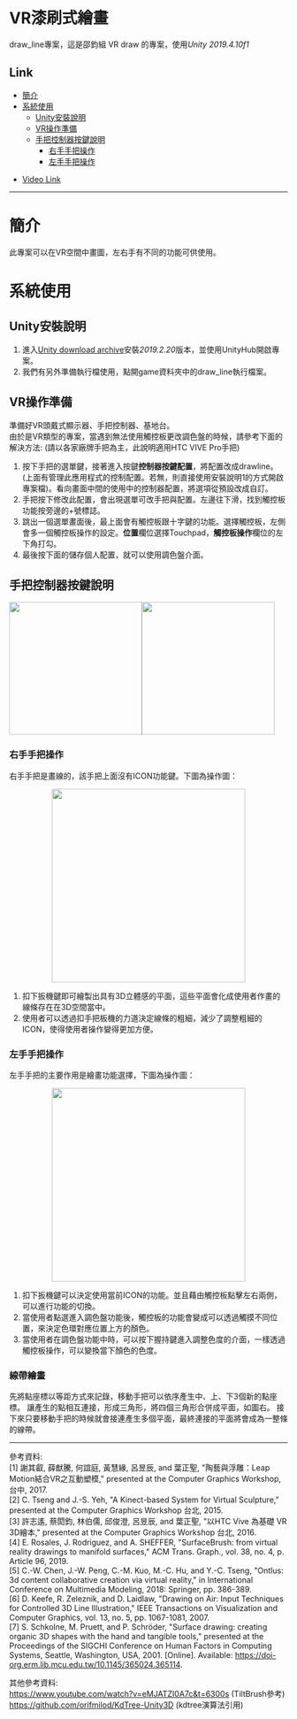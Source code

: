 # VR漆刷式繪畫
draw_line專案，這是邵鈞組 VR draw 的專案，使用*Unity 2019.4.10f1*  

## Link
+ [簡介](https://github.com/jsyeh/draw_line#%E7%B0%A1%E4%BB%8B)
+ [系統使用](https://github.com/jsyeh/draw_line#%E7%B3%BB%E7%B5%B1%E4%BD%BF%E7%94%A8)
  + [Unity安裝說明](https://github.com/jsyeh/draw_line#unity%E5%AE%89%E8%A3%9D%E8%AA%AA%E6%98%8E)
  + [VR操作準備](https://github.com/jsyeh/draw_line#vr%E6%93%8D%E4%BD%9C%E6%BA%96%E5%82%99)
  + [手把控制器按鍵說明](https://github.com/jsyeh/draw_line#%E6%89%8B%E6%8A%8A%E6%8E%A7%E5%88%B6%E5%99%A8%E6%8C%89%E9%8D%B5%E8%AA%AA%E6%98%8E)
    + [右手手把操作](https://github.com/jsyeh/draw_line#%E5%8F%B3%E6%89%8B%E6%89%8B%E6%8A%8A%E6%93%8D%E4%BD%9C)
    + [左手手把操作](https://github.com/jsyeh/draw_line#%E5%B7%A6%E6%89%8B%E6%89%8B%E6%8A%8A%E6%93%8D%E4%BD%9C)
*  [Video Link](https://youtu.be/XmyNU33L2q0 "YouTube")
***
# 簡介
此專案可以在VR空間中畫圖，左右手有不同的功能可供使用。  

# 系統使用

## Unity安裝說明
1. 進入[Unity download archive](https://unity3d.com/get-unity/download/archive)安裝*2019.2.20*版本，並使用UnityHub開啟專案。
2. 我們有另外準備執行檔使用，點開game資料夾中的draw_line執行檔案。

## VR操作準備
準備好VR頭戴式顯示器、手把控制器、基地台。  
由於是VR類型的專案，當遇到無法使用觸控板更改調色盤的時候，請參考下面的解決方法: (請以各家廠牌手把為主，此說明適用HTC VIVE Pro手把)  
1. 按下手把的選單鍵，接著進入按鍵**控制器按鍵配置**，將配置改成drawline。(上面有管理此應用程式的控制配置。若無，則直接使用安裝說明1的方式開啟專案檔)。看向畫面中間的使用中的控制器配置，將選項從預設改成自訂。
2. 手把按下修改此配置，會出現選單可改手把與配置。左邊往下滑，找到觸控板功能按旁邊的+號標誌。
3. 跳出一個選單畫面後，最上面會有觸控板跟十字鍵的功能。選擇觸控板，左側會多一個觸控板操作的設定。**位置**欄位選擇Touchpad，**觸控板操作**欄位的左下角打勾。
4. 最後按下面的儲存個人配置，就可以使用調色盤介面。

## 手把控制器按鍵說明
<img src="https://github.com/jsyeh/draw_line/blob/main/Assets/picture/explain_user/Touchpad.png" height="240"><img src="https://github.com/jsyeh/draw_line/blob/main/Assets/picture/explain_user/Trigger%20Grip.png" height="240">

### 右手手把操作
右手手把是畫線的，該手把上面沒有ICON功能鍵。下圖為操作圖：  
<P Align=center><img src="https://github.com/jsyeh/draw_line/blob/main/Assets/picture/explain_user/righthand_buttom.png" height="350">  
 
1. 扣下扳機鍵即可繪製出具有3D立體感的平面，這些平面會化成使用者作畫的線條存在在3D空間當中。
2. 使用者可以透過扣手把板機的力道決定線條的粗細，減少了調整粗細的ICON，使得使用者操作變得更加方便。

### 左手手把操作
左手手把的主要作用是繪畫功能選擇，下圖為操作圖：  
<P Align=center><img src="https://github.com/jsyeh/draw_line/blob/main/Assets/picture/explain_user/trigger_side.png" height="350">  
 
1. 扣下扳機鍵可以決定使用當前ICON的功能。並且藉由觸控板點擊左右兩側，可以進行功能的切換。
2. 當使用者點選進入調色盤功能後，觸控板的功能會變成可以透過觸摸不同位置，來決定色環對應位置上方的顏色。
3. 當使用者在調色盤功能中時，可以按下握持鍵進入調整色度的介面，一樣透過觸控板操作，可以變換當下顏色的色度。

### 線帶繪畫
先將點座標以等距方式來記錄，移動手把可以依序產生中、上、下3個新的點座標。
讓產生的點相互連接，形成三角形，將四個三角形合併成平面，如圖右。
接下來只要移動手把的時候就會接連產生多個平面，最終連接的平面將會成為一整條的線帶。



***
參考資料:  
[1]	謝其叡, 薛猷騰, 何誼庭, 黃慧緣, 呂昱辰, and 葉正聖, "陶藝與浮雕：Leap Motion結合VR之互動塑模," presented at the Computer Graphics Workshop, 台中, 2017.   
[2]	C. Tseng and J.-S. Yeh, "A Kinect-based System for Virtual Sculpture," presented at the Computer Graphics Workshop 台北, 2015.  
[3]	許志遙, 蔡閎鈞, 林伯儒, 邱俊澄, 呂昱辰, and 葉正聖, "以HTC Vive 為基礎 VR 3D繪本," presented at the Computer Graphics Workshop 台北, 2016.  
[4]	E. Rosales, J. Rodriguez, and A. SHEFFER, "SurfaceBrush: from virtual reality drawings to manifold surfaces," ACM Trans. Graph., vol. 38, no. 4, p. Article 96, 2019.  
[5]	C.-W. Chen, J.-W. Peng, C.-M. Kuo, M.-C. Hu, and Y.-C. Tseng, "Ontlus: 3d content collaborative creation via virtual reality," in International Conference on Multimedia Modeling, 2018: Springer, pp. 386-389.  
[6]	D. Keefe, R. Zeleznik, and D. Laidlaw, "Drawing on Air: Input Techniques for Controlled 3D Line Illustration," IEEE Transactions on Visualization and Computer Graphics, vol. 13, no. 5, pp. 1067-1081, 2007.  
[7]	S. Schkolne, M. Pruett, and P. Schröder, "Surface drawing: creating organic 3D shapes with the hand and tangible tools," presented at the Proceedings of the SIGCHI   Conference on Human Factors in Computing Systems, Seattle, Washington, USA, 2001. [Online]. Available: https://doi-org.erm.lib.mcu.edu.tw/10.1145/365024.365114.  


其他參考資料:  
https://www.youtube.com/watch?v=eMJATZI0A7c&t=6300s (TiltBrush參考)    
https://github.com/orifmilod/KdTree-Unity3D   (kdtree演算法引用)  

